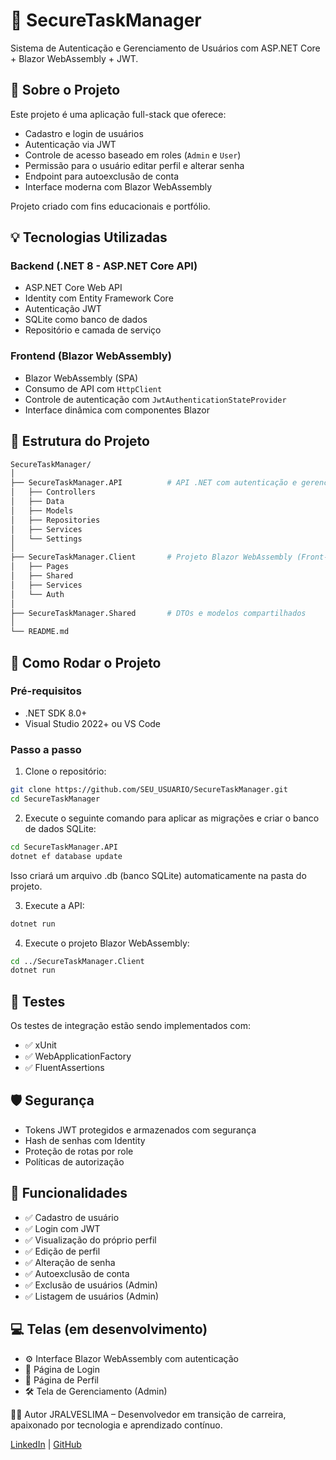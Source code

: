 # 🔐 SecureTaskManager

Sistema de Autenticação e Gerenciamento de Usuários com ASP.NET Core + Blazor WebAssembly + JWT.

## 🧠 Sobre o Projeto

Este projeto é uma aplicação full-stack que oferece:

- Cadastro e login de usuários
- Autenticação via JWT
- Controle de acesso baseado em roles (`Admin` e `User`)
- Permissão para o usuário editar perfil e alterar senha
- Endpoint para autoexclusão de conta
- Interface moderna com Blazor WebAssembly

Projeto criado com fins educacionais e portfólio.

## 💡 Tecnologias Utilizadas

### Backend (.NET 8 - ASP.NET Core API)
- ASP.NET Core Web API
- Identity com Entity Framework Core
- Autenticação JWT
- SQLite como banco de dados
- Repositório e camada de serviço

### Frontend (Blazor WebAssembly)
- Blazor WebAssembly (SPA)
- Consumo de API com `HttpClient`
- Controle de autenticação com `JwtAuthenticationStateProvider`
- Interface dinâmica com componentes Blazor

## 📁 Estrutura do Projeto

```bash
SecureTaskManager/
│
├── SecureTaskManager.API          # API .NET com autenticação e gerenciamento de usuários
│   ├── Controllers
│   ├── Data
│   ├── Models
│   ├── Repositories
│   ├── Services
│   └── Settings
│
├── SecureTaskManager.Client       # Projeto Blazor WebAssembly (Front-end)
│   ├── Pages
│   ├── Shared
│   ├── Services
│   └── Auth
│
├── SecureTaskManager.Shared       # DTOs e modelos compartilhados
│
└── README.md

````
## 🚀 Como Rodar o Projeto

### Pré-requisitos

- .NET SDK 8.0+
- Visual Studio 2022+ ou VS Code

### Passo a passo

1. Clone o repositório:

```bash
git clone https://github.com/SEU_USUARIO/SecureTaskManager.git
cd SecureTaskManager
```

2. Execute o seguinte comando para aplicar as migrações e criar o banco de dados SQLite:
```bash
cd SecureTaskManager.API
dotnet ef database update
```
Isso criará um arquivo .db (banco SQLite) automaticamente na pasta do projeto.

3. Execute a API:
```bash
dotnet run
```
4. Execute o projeto Blazor WebAssembly:
```bash
cd ../SecureTaskManager.Client
dotnet run
```


## 🧪 Testes

Os testes de integração estão sendo implementados com:

- ✅ xUnit
- ✅ WebApplicationFactory
- ✅ FluentAssertions



## 🛡️ Segurança

- Tokens JWT protegidos e armazenados com segurança
- Hash de senhas com Identity
- Proteção de rotas por role
- Políticas de autorização


## 📌 Funcionalidades

- ✅ Cadastro de usuário
- ✅ Login com JWT
- ✅ Visualização do próprio perfil
- ✅ Edição de perfil
- ✅ Alteração de senha
- ✅ Autoexclusão de conta
- ✅ Exclusão de usuários (Admin)
- ✅ Listagem de usuários (Admin)

## 💻 Telas (em desenvolvimento)

- ⚙️ Interface Blazor WebAssembly com autenticação
- 📄 Página de Login
- 👤 Página de Perfil
- 🛠️ Tela de Gerenciamento (Admin)


🧑‍💻 Autor
JRALVESLIMA – Desenvolvedor em transição de carreira, apaixonado por tecnologia e aprendizado contínuo.

[LinkedIn](https://www.linkedin.com/in/-junior-a-lima) | [GitHub](https://github.com/JRALVESLIMA) 


